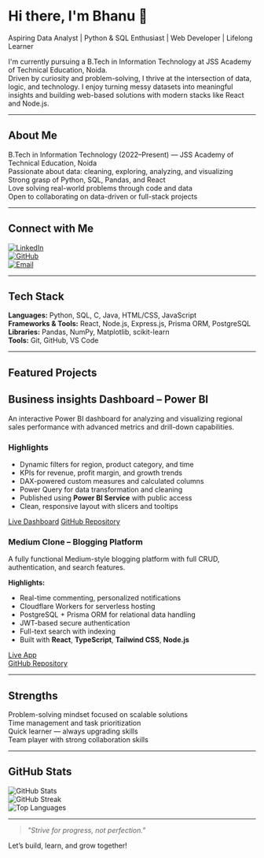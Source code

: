 # Hi there, I'm Bhanu 👋

  Aspiring Data Analyst | Python & SQL Enthusiast | Web Developer | Lifelong Learner

I'm currently pursuing a B.Tech in Information Technology at JSS Academy of Technical Education, Noida.  
Driven by curiosity and problem-solving, I thrive at the intersection of data, logic, and technology. I enjoy turning messy datasets into meaningful insights and building web-based solutions with modern stacks like React and Node.js.

---

##  About Me  
 B.Tech in Information Technology (2022–Present) — JSS Academy of Technical Education, Noida  
Passionate about data: cleaning, exploring, analyzing, and visualizing  
Strong grasp of Python, SQL, Pandas, and React  
Love solving real-world problems through code and data  
Open to collaborating on data-driven or full-stack projects  

---

##   Connect with Me  
[![LinkedIn](https://img.shields.io/badge/LinkedIn-%230077B5.svg?logo=linkedin&logoColor=white)](https://www.linkedin.com/in/bhanu-pratap-singh-1a9492147/)  
[![GitHub](https://img.shields.io/badge/GitHub-%2312100E.svg?logo=github&logoColor=white)](https://github.com/Bhanu29042005)  
[![Email](https://img.shields.io/badge/Gmail-D14836?logo=gmail&logoColor=white)](mailto:bhanu.tomtom@gmail.com)  

---

##   Tech Stack  
**Languages:** Python, SQL, C, Java, HTML/CSS, JavaScript  
**Frameworks & Tools:** React, Node.js, Express.js, Prisma ORM, PostgreSQL  
**Libraries:** Pandas, NumPy, Matplotlib, scikit-learn  
**Tools:** Git, GitHub, VS Code

---

##  Featured Projects

## Business insights Dashboard – Power BI

An interactive Power BI dashboard for analyzing and visualizing regional sales performance with advanced metrics and drill-down capabilities.

###  Highlights
- Dynamic filters for region, product category, and time
- KPIs for revenue, profit margin, and growth trends
- DAX-powered custom measures and calculated columns
- Power Query for data transformation and cleaning
- Published using **Power BI Service** with public access
- Clean, responsive layout with slicers and tooltips

 [Live Dashboard](https://github.com/Bhanu29042005/Business-Sales-dashboard)
 [GitHub Repository](https://github.com/Bhanu29042005?tab=repositories)



###  Medium Clone – Blogging Platform  
A fully functional Medium-style blogging platform with full CRUD, authentication, and search features.

**Highlights:**  
- Real-time commenting, personalized notifications  
- Cloudflare Workers for serverless hosting  
- PostgreSQL + Prisma ORM for relational data handling  
- JWT-based secure authentication  
- Full-text search with indexing  
- Built with **React**, **TypeScript**, **Tailwind CSS**, **Node.js**

[Live App](https://blogging-website-ppz3.vercel.app/)  
 [GitHub Repository](https://github.com/Bhanu29042005?tab=repositories)

---

##   Strengths  
 Problem-solving mindset focused on scalable solutions  
 Time management and task prioritization  
 Quick learner — always upgrading skills  
 Team player with strong collaboration skills

---

##   GitHub Stats  
![GitHub Stats](https://github-readme-stats.vercel.app/api?username=Bhanu29042005&theme=tokyonight&show_icons=true)  
![GitHub Streak](https://github-readme-streak-stats.herokuapp.com?user=Bhanu29042005&theme=tokyonight)  
![Top Languages](https://github-readme-stats.vercel.app/api/top-langs/?username=Bhanu29042005&theme=tokyonight&layout=compact)

---

> *"Strive for progress, not perfection."*

Let’s build, learn, and grow together! 

